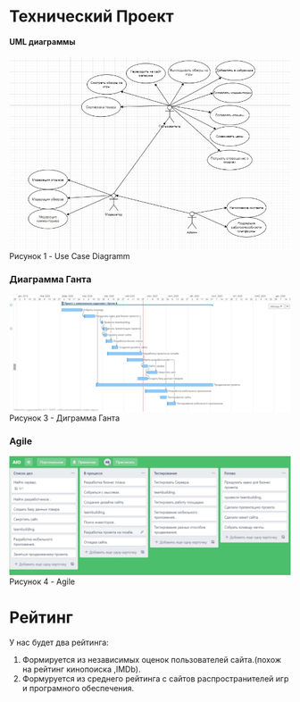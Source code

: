 # Технический Проект

#### UML диаграммы

![Диаграмма Use Case](/Diag/Use_Case.jpg)
Рисунок 1 - Use Case Diagramm

### Диаграмма Ганта
![Диаграма Ганта](/Diag/Gant.jpg)
Рисунок 3 - Диграмма Ганта

### Agile
![Agile](/Diag/Agile.jpg)
Рисунок 4 - Agile

# Рейтинг
У нас будет два рейтинга:
1. Формируется из независимых оценок пользователей сайта.(похож на рейтинг кинопоиска ,IMDb).
2. Формуруется из среднего рейтинга с сайтов распространителей игр и програмного обеспечения.